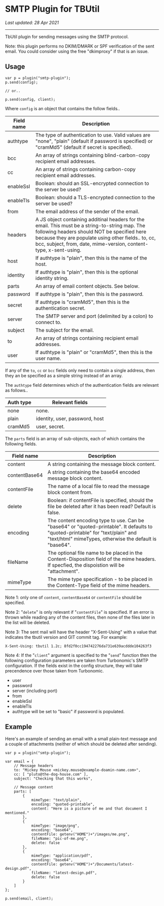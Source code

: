 # SMTP Plugin for TBUtil

*Last updated: 28 Apr 2021*

---

TbUtil plugin for sending messages using the SMTP protocol.

Note: this plugin performs no DKIM/DMARK or SPF verification of the sent email. You could consider using the free "dkimproxy" if that is an issue.

## Usage

```
var p = plugin("smtp-plugin");
p.send(config);

// or..

p.send(config, client);
```

Where `config` is an object that contains the follow fields..

| Field name | Description |
| ---------- | ----------- |
| authtype   | The type of authentication to use. Valid values are "none", "plain" (default if password is specified) or "cramMd5" (default if secret is specified). |
| bcc        | An array of strings containing blind-carbon-copy recipient email addresses. |
| cc         | An array of strings containing carbon-copy recipient email addresses. |
| enableSsl  | Boolean: should an SSL-encrypted connection to the server be used? |
| enableTls  | Boolean: should a TLS-encrypted connection to the server be used? |
| from       | The email address of the sender of the email. |
| headers    | A JS object containing additinal headers for the email. This must be a string-to-string map. The following headers should NOT be specified here because they are populate using other fields.. to, cc, bcc, subject, from, date, mime-version, content-type, x-sent-using. |
| host       | If authtype is "plain", then this is the name of the host. |
| identity   | If authtype is "plain", then this is the optional identity string. |
| parts      | An array of email content objects. See below. |
| password   | If authtype is "plain", then this is the password. |
| secret     | If authtype is "cramMd5", then this is the authentication secret. |
| server     | The SMTP server and port (delimited by a colon) to connect to. |
| subject    | The subject for the email. |
| to         | An array of strings containing recipient email addresses. |
| user       | If authtype is "plain" or "cramMd5", then this is the user name. |

If any of the `to`, `cc` or `bcc` fields only need to contain a single address, then they an be specified as a simple string instead of an array.

The `authtype` field determines which of the authentication fields are relevant as follows..

| Auth type | Relevant fields |
| --------- | --------------- |
| none      | none. |
| plain     | identity, user, password, host |
| cramMd5   | user, secret. |

The `parts` field is an array of sub-objects, each of which contains the following fields.

| Field name    | Description |
| ------------- | ----------- |
| content       | A string containing the message block content. |
| contentBase64 | A string containing the base64 encoded message block content. |
| contentFile   | The name of a local file to read the message block content from. |
| delete        | Boolean: if contentFile is specified, should the file be deleted after it has been read? Default is false. |
| encoding      | The content encoding type to use. Can be "base64" or "quoted-printable". It defaults to "quoted-printable" for "text/plain" and "text/html" mimeTypes, otherwise the default is "base64". |
| fileName      | The optional file name to be placed in the Content-Disposition field of the mime headers. If specfied, the dispoistion will be "attachment". |
| mimeType      | The mime type specification - to be placed in the Content-Type field of the mime headers. |

Note 1: only one of `content`, `contentBase64` or `contentFile` should be specified.

Note 2: "`delete`" is only relevant if "`contentFile`" is specified. If an error is thrown while reading any of the content files, then none of the files later in the list will be deleted.

Note 3: The sent mail will have the header "X-Sent-Using" with a value that indicates the tbutil version and GIT commit tag. For example:

```
X-Sent-Using: tbutil 1.2c; 8fd2f0cc194742276da731e639acddde104263f3
```

Note 4: If the "`client`" argument is specified to the "`send`" function then the following configuration parameters are taken from Turbonomic's SMTP configuration. If the fields exist in the config structure, they will take precendence over those taken from Turbonomic.

- user
- password
- server (including port)
- from
- enableSsl
- enableTls
- authtype will be set to "basic" if password is populated.

## Example

Here's an example of sending an email with a small plain-text message and a couple of attachments (neither of which should be deleted after sending).

```
var p = plugin("smtp-plugin");

var email = {
	// Message headers
	to: "Mickey Mouse <mickey.mouse@example-doamin-name.com>",
	cc: [ "pluto@the-dog-house.com" ],
	subject: "Checking that this works",

	// Message content
	parts: [
		{
			mimeType: "text/plain",
			encoding: "quoted-printable",
			content: "Here is a picture of me and that document I mentioned."
		},
		{
			mimeType: "image/png",
			encoding: "base64",
			contentFile: getenv("HOME")+"/images/me.png",
			fileName: "pic-of-me.png",
			delete: false
		},
		{
			mimeType: "application/pdf",
			encoding: "base64",
			contentFile: getenv("HOME")+"/Documents/latest-design.pdf",
			fileName: "latest-design.pdf",
			delete: false
		}
	]
};

p.send(email, client);
```
